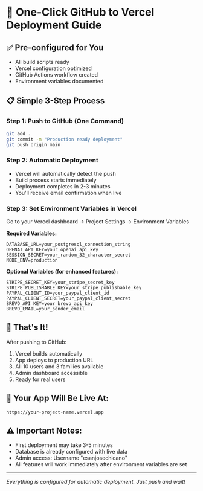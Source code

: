 # 🚀 One-Click GitHub to Vercel Deployment Guide
<!-- Deployment fix timestamp: 2025-01-06 04:04 UTC -->

## ✅ Pre-configured for You
- All build scripts ready
- Vercel configuration optimized
- GitHub Actions workflow created
- Environment variables documented

## 📋 Simple 3-Step Process

### Step 1: Push to GitHub (One Command)
```bash
git add .
git commit -m "Production ready deployment"
git push origin main
```

### Step 2: Automatic Deployment
- Vercel will automatically detect the push
- Build process starts immediately  
- Deployment completes in 2-3 minutes
- You'll receive email confirmation when live

### Step 3: Set Environment Variables in Vercel
Go to your Vercel dashboard → Project Settings → Environment Variables

**Required Variables:**
```
DATABASE_URL=your_postgresql_connection_string
OPENAI_API_KEY=your_openai_api_key
SESSION_SECRET=your_random_32_character_secret
NODE_ENV=production
```

**Optional Variables (for enhanced features):**
```
STRIPE_SECRET_KEY=your_stripe_secret_key
STRIPE_PUBLISHABLE_KEY=your_stripe_publishable_key
PAYPAL_CLIENT_ID=your_paypal_client_id
PAYPAL_CLIENT_SECRET=your_paypal_client_secret
BREVO_API_KEY=your_brevo_api_key
BREVO_EMAIL=your_sender_email
```

## 🎯 That's It!

After pushing to GitHub:
1. Vercel builds automatically
2. App deploys to production URL
3. All 10 users and 3 families available
4. Admin dashboard accessible
5. Ready for real users

## 🔗 Your App Will Be Live At:
`https://your-project-name.vercel.app`

## ⚠️ Important Notes:
- First deployment may take 3-5 minutes
- Database is already configured with live data
- Admin access: Username "esanjosechicano"
- All features will work immediately after environment variables are set

---
*Everything is configured for automatic deployment. Just push and wait!*